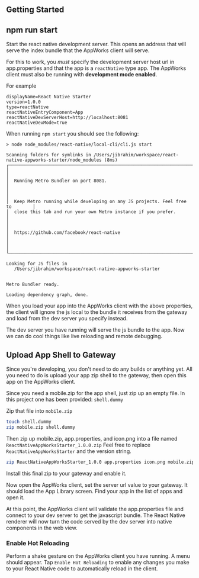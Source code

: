 
## Getting Started

## npm run start
Start the react native development server. This opens an address that will serve the index bundle that the AppWorks client will serve.

For this to work, you _must_ specify the development server host url in app.properties and that the app is a `reactNative` type app. The AppWorks client must also be running with <b>development mode enabled</b>.

For example
```properties
displayName=React Native Starter
version=1.0.0
type=reactNative
reactNativeEntryComponent=App
reactNativeDevServerHost=http://localhost:8081
reactNativeDevMode=true
```

When running `npm start` you should see the following:

```text
> node node_modules/react-native/local-cli/cli.js start

Scanning folders for symlinks in /Users/jibrahim/workspace/react-native-appworks-starter/node_modules (8ms)
┌──────────────────────────────────────────────────────────────────────────────┐
│                                                                              │
│  Running Metro Bundler on port 8081.                                         │
│                                                                              │
│  Keep Metro running while developing on any JS projects. Feel free to        │
│  close this tab and run your own Metro instance if you prefer.               │
│                                                                              │
│  https://github.com/facebook/react-native                                    │
│                                                                              │
└──────────────────────────────────────────────────────────────────────────────┘

Looking for JS files in
   /Users/jibrahim/workspace/react-native-appworks-starter


Metro Bundler ready.

Loading dependency graph, done.
```

When you load your app into the AppWorks client with the above properties, the client will ignore the js local to the bundle it receives from the gateway and load from the dev server you specify instead.

The dev server you have running will serve the js bundle to the app. Now we can do cool things like live reloading and remote debugging.

## Upload App Shell to Gateway
Since you're developing, you don't need to do any builds or anything yet. All you need to do is upload your app zip shell to the gateway, then open this app on the AppWorks client.

Since you need a mobile.zip for the app shell, just zip up an empty file. In this project one has been provided: `shell.dummy`

Zip that file into `mobile.zip`

```bash
touch shell.dummy
zip mobile.zip shell.dummy
```
Then zip up mobile.zip, app.properties, and icon.png into a file named `ReactNativeAppWorksStarter_1.0.0.zip`
Feel free to replace `ReactNativeAppWorksStarter` and the version string.

```bash
zip ReactNativeAppWorksStarter_1.0.0 app.properties icon.png mobile.zip
```

Install this final zip to your gateway and enable it.

Now open the AppWorks client, set the server url value to your gateway. It should load the App Library screen. Find your app in the list of apps and open it.

At this point, the AppWorks client will validate the app.properties file and connect to your dev server to get the javascript bundle. The React Native renderer will now turn the code served by the dev server into native components in the web view.

### Enable Hot Reloading
Perform a shake gesture on the AppWorks client you have running. A menu should appear. Tap `Enable Hot Reloading` to enable any changes you make to your React Native code to automatically reload in the client.
